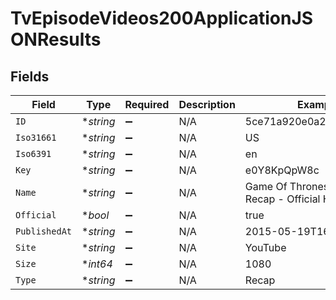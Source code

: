 # TvEpisodeVideos200ApplicationJSONResults


## Fields

| Field                                              | Type                                               | Required                                           | Description                                        | Example                                            |
| -------------------------------------------------- | -------------------------------------------------- | -------------------------------------------------- | -------------------------------------------------- | -------------------------------------------------- |
| `ID`                                               | **string*                                          | :heavy_minus_sign:                                 | N/A                                                | 5ce71a920e0a265ac0cfe497                           |
| `Iso31661`                                         | **string*                                          | :heavy_minus_sign:                                 | N/A                                                | US                                                 |
| `Iso6391`                                          | **string*                                          | :heavy_minus_sign:                                 | N/A                                                | en                                                 |
| `Key`                                              | **string*                                          | :heavy_minus_sign:                                 | N/A                                                | e0Y8KpQpW8c                                        |
| `Name`                                             | **string*                                          | :heavy_minus_sign:                                 | N/A                                                | Game Of Thrones - Season 1 Recap - Official HBO UK |
| `Official`                                         | **bool*                                            | :heavy_minus_sign:                                 | N/A                                                | true                                               |
| `PublishedAt`                                      | **string*                                          | :heavy_minus_sign:                                 | N/A                                                | 2015-05-19T16:31:23.000Z                           |
| `Site`                                             | **string*                                          | :heavy_minus_sign:                                 | N/A                                                | YouTube                                            |
| `Size`                                             | **int64*                                           | :heavy_minus_sign:                                 | N/A                                                | 1080                                               |
| `Type`                                             | **string*                                          | :heavy_minus_sign:                                 | N/A                                                | Recap                                              |